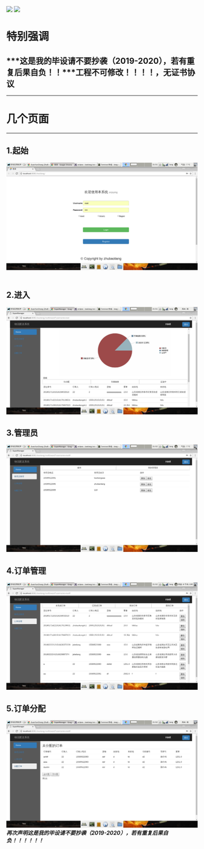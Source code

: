 [![](https://img.shields.io/badge/version-v1.0.beta.1.0-blue.svg)]()  [![](https://img.shields.io/badge/maven-min5.0-red.svg)]()

特别强调
=======
***这是我的毕设请不要抄袭（2019-2020），若有重复后果自负！！***工程不可修改！！！！，无证书协议
---------
--------
# 几个页面
--------
## 1.起始
![起始](https://github.com/GuanYunChang/Goods_/blob/master/gitpic/1.png) 
## 2.进入
![进入](https://github.com/GuanYunChang/Goods_/blob/master/gitpic/2.png)
## 3.管理员
![管理员](https://github.com/GuanYunChang/Goods_/blob/master/gitpic/3.png)
## 4.订单管理
![订单管理](https://github.com/GuanYunChang/Goods_/blob/master/gitpic/4.png)
## 5.订单分配
![订单分配](https://github.com/GuanYunChang/Goods_/blob/master/gitpic/5.png)
***再次声明这是我的毕设请不要抄袭（2019-2020），若有重复后果自负！！！！！！***

